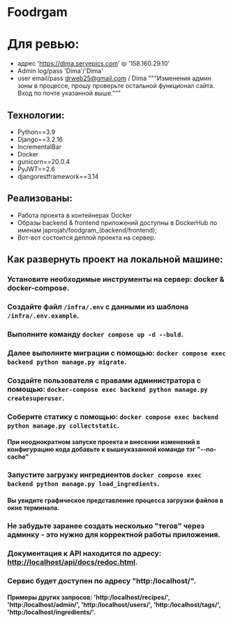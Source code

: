 # Foodrgam
# Для ревью:
- адрес 'https://dima.servepics.com'
  ip '158.160.29.10'
- Admin log/pass 'Dima'/'Dima'
- user email/pass drweb25@gmail.com / Dima
"""Изменения админ зоны в процессе, прошу проверьте остальной функционал сайта. Вход по почте указанной выше."""
## Технологии:
- Python==3.9
- Django==3.2.16
- IncrementalBar
- Docker
- gunicorn==20.0.4
- PyJWT==2.6
- djangorestframework==3.14 

## Реализованы:

- Работа проекта в контейнерах Docker
- Образы backend & frontend приложений доступны в DockerHub по именам japrojah/foodgram_(backend/frontend);
- Вот-вот состоится деплой проекта на сервер.

## Как развернуть проект на локальной машине:

### Установите необходимые инструменты на сервер: docker & docker-compose.
### Создайте файл `/infra/.env` с данными из шаблона `/infra/.env.example`.
### Выполните команду `docker compose up -d --buld`.
### Далее выполните миграции с помощью: `docker compose exec backend python manage.py migrate`.
### Создайте пользователя с правами администратора с помощью: `docker-compose exec backend python manage.py createsuperuser`.
### Соберите статику с помощью: `docker compose exec backend python manage.py collectstatic`.
#### При неоднократном запуске проекта и внесении изменений в конфигурацию кода добавьте к вышеуказанной команде тэг "--no-cache" 
### Запустите загрузку ингредиентов `docker compose exec backend python manage.py load_ingredients`.
#### Вы увидите графическое представление процесса загрузки файлов в окне терминала.
### Не забудьте заранее создать несколько "тегов" через админку - это нужно для корректной работы приложения.
### Документация к API находится по адресу: <http://localhost/api/docs/redoc.html>.
### Сервис будет доступен по адресу "http:/localhost/".
#### Примеры других запросов: 'http:/localhost/recipes/', 'http:/localhost/admin/', 'http:/localhost/users/', 'http:/localhost/tags/', 'http:/localhost/ingredients/'. 
